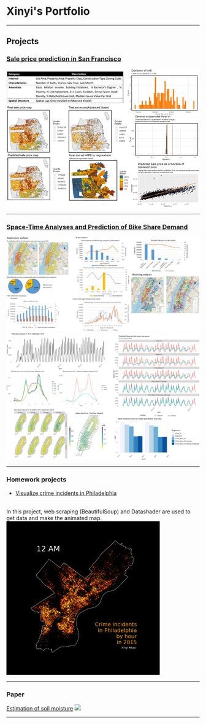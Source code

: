 # Xinyi's Portfolio

---

## Projects

### [Sale price prediction in San Francisco](/html/salesPredictionSF.html)
<img src="images/saleSF.png?raw=true"/>

---
### [Space-Time Analyses and Prediction of Bike Share Demand](/bikesharedAnalysis)
<img src="images/bikeAnalysis_overall.png?raw=true">
<img src="images/bikePredict.png?raw=true">

---

### Homework projects

- [Visualize crime incidents in Philadelphia](https://nbviewer.jupyter.org/github/XinyiMsumyee/HomeworkProjectForMUSA620/blob/master/assignment-5_Xinyi_Miao.ipynb)
<br>
In this project, web scraping (BeautifulSoup) and Datashader are used to get data and make the animated map.
<br>
<img src="images/crimes_hour.gif?raw=true" style="width:400px;height:400px;">

---

### Paper
[Estimation of soil moisture](/pdf/soilMoisture.pdf)
<img src="images/soilMoisture_poster.jpg?raw=true"/>


---